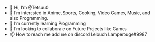 - 👋 Hi, I’m @Tetsuu0
- 👀 I’m interested in Anime, Sports, Cooking, Video Games, Music, and also Programming.
- 🌱 I’m currently learning Programming
- 💞️ I’m looking to collaborate on Future Projects like Games
- 📫 How to reach me add me on discord Lelouch Lamperouge#9987

<!---
Tetsuu0/Tetsuu0 is a ✨ special ✨ repository because its `README.md` (this file) appears on your GitHub profile.
You can click the Preview link to take a look at your changes.
--->
